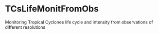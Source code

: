 # TCsLifeMonitFromObs
Monitoring Tropical Cyclones life cycle and intensity from observations of different resolutions
